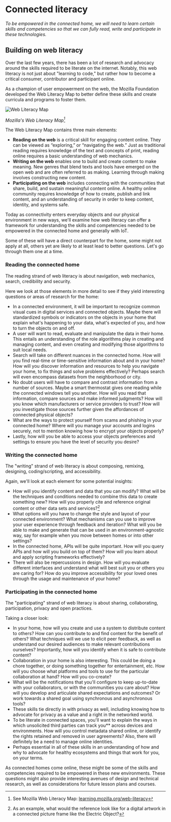 # Connected literacy 

*To be empowered in the connected home, we will need to learn certain skills and competencies so that we can fully read, write and participate in these technologies.* 

## Building on web literacy

Over the last few years, there has been a lot of research and advocacy around the skills required to be literate on the internet. Notably, this web literacy is not just about "learning to code," but rather how to become a critical consumer, contributor and participant online.  

As a champion of user empowerment on the web, the Mozilla Foundation developed the Web Literacy Map to better define these skills and create curricula and programs to foster them.

![Web Literacy Map](https://raw.githubusercontent.com/understanding-the-connected-home/book/master/img/web_literacy_map.png)

_Mozilla's Web Literacy Map[^1]_

The Web Literacy Map contains three main elements: 

* **Reading on the web** is a critical skill for engaging content online. They can be viewed as “exploring,” or “navigating the web.” Just as traditional reading requires knowledge of the text and concepts of print, reading online requires a basic understanding of web mechanics.
* **Writing on the web** enables one to build and create content to make meaning. New genres that blend texts and tools have emerged on the open web and are often referred to as making. Learning through making involves constructing new content.
* **Participating on the web** includes connecting with the communities that share, build, and sustain meaningful content online. A healthy online community requires knowledge of how to create, publish and link content, and an understanding of security in order to keep content, identity, and systems safe.

Today as connectivity enters everyday objects and our physical environment in new ways, we'll examine how web literacy can offer a framework for understanding the skills and competencies needed to be empowered in the connected home and generally with IoT. 

Some of these will have a direct counterpart for the home, some might not apply at all, others yet are likely to at least lead to better questions. Let's go through them one at a time.

### Reading the connected home

The reading strand of web literacy is about navigation, web mechanics, search, credibility and security. 

Here we look at those elements in more detail to see if they yield interesting questions or areas of research for the home:

* In a connected environment, it will be important to recognize common visual cues in digital services and connected objects. Maybe there will standardized symbols or indicators on the objects in your home that explain what's happening to your data, what's expected of you, and how to turn the objects on and off. 
* A user will want to read, evaluate and manipulate the data in their home. This entails an understanding of the role algorithms play in creating and managing content, and even creating and modifying those algorithms to suit local needs. 
* Search will take on different nuances in the connected home. How will you find real-time or time-sensitive information about and in your home? How will you discover information and resources to help you navigate your home, to fix things and solve problems effectively? Perhaps search will even encompass datasets from the neighborhood or city. 
* No doubt users will have to compare and contrast information from a number of sources. Maybe a smart thermostat gives one reading while the connected windows tell you another. How will you read that information, compare sources and make informed judgments? How will you know which manufacturers or service providers to trust? How will you investigate those sources further given the affordances of connected physical objects? 
* What are the ways to protect yourself from scams and phishing in your connected home? Where will you manage your accounts and logins securely, not to mention knowing how to encrypt your objects properly? 
* Lastly, how will you be able to access your objects preferences and settings to ensure you have the level of security you desire?

### Writing the connected home

The "writing" strand of web literacy is about composing, remixing, designing, coding/scripting, and accessibility.

Again, we'll look at each element for some potential insights:

* How will you identify content and data that you can modify? What will be the techniques and conditions needed to combine this data to create something new? How will you properly cite and reference original content or other data sets and services?[^2]
* What options will you have to change the style and layout of your connected environment? What mechanisms can you use to improve your user experience through feedback and iteration? What will you be able to make and generate that can be used in an environment-agnostic way, say for example when you move between homes or into other settings? 
* In the connected home, APIs will be quite important. How will you query APIs and how will you build on top of them? How will you learn about and apply scripting frameworks effectively? 
* There will also be repercussions in design. How will you evaluate different interfaces and understand what will best suit you or others you are caring for? How do you improve accessibility for your loved ones through the usage and maintenance of your home?  
     
### Participating in the connected home

The "participating" strand of web literacy is about sharing, collaborating, participation, privacy and open practices.

Taking a closer look:

* In your home, how will you create and use a system to distribute content to others? How can you contribute to and find content for the benefit of others? What techniques will we use to elicit peer feedback, as well as understand our desired audiences to make relevant contributions ourselves? Importantly, how will you identify when it is safe to contribute content?
* Collaboration in your home is also interesting. This could be doing a chore together, or doing something together for entertainment, etc. How will you choose what platforms and tools to use for the particular collaboration at hand? How will you co-create? 
* What will be the notifications that you'll configure to keep up-to-date with your collaborators, or with the communities you care about? How will you develop and articulate shared expectations and outcomes? Or work towards a shared goal using synchronous and asynchronous tools?
* These skills tie directly in with privacy as well, including knowing how to advocate for privacy as a value and a right in the networked world. 
* To be literate in connected spaces, you'll want to explain the ways in which unsolicited third parties can track you** across devices and environments. How will you control metadata shared online, or identify the rights retained and removed in user agreements? Also, there will definitely be a need to manage online identities. 
* Perhaps essential in all of these skills in an understanding of how and why to advocate for healthy ecosystems and things that work for you, on your terms.

As connected homes come online, these might be some of the skills and competencies required to be empowered in these new environments. These questions might also provide interesting avenues of design and technical research, as well as considerations for future lesson plans and courses.  

[^1]: See Mozilla Web Literacy Map: [learning.mozilla.org/web-literacy](https://learning.mozilla.org/web-literacy)
[^2]: As an example, what would the reference look like for a digital artwork in a connected picture frame like the Electric Object?

